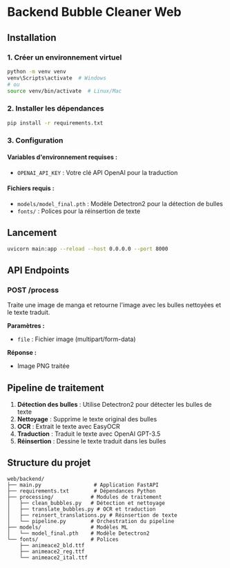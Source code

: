 # Backend Bubble Cleaner Web

## Installation

### 1. Créer un environnement virtuel
```bash
python -m venv venv
venv\Scripts\activate  # Windows
# ou
source venv/bin/activate  # Linux/Mac
```

### 2. Installer les dépendances
```bash
pip install -r requirements.txt
```

### 3. Configuration

#### Variables d'environnement requises :
- `OPENAI_API_KEY` : Votre clé API OpenAI pour la traduction

#### Fichiers requis :
- `models/model_final.pth` : Modèle Detectron2 pour la détection de bulles
- `fonts/` : Polices pour la réinsertion de texte

## Lancement

```bash
uvicorn main:app --reload --host 0.0.0.0 --port 8000
```

## API Endpoints

### POST /process
Traite une image de manga et retourne l'image avec les bulles nettoyées et le texte traduit.

**Paramètres :**
- `file` : Fichier image (multipart/form-data)

**Réponse :**
- Image PNG traitée

## Pipeline de traitement

1. **Détection des bulles** : Utilise Detectron2 pour détecter les bulles de texte
2. **Nettoyage** : Supprime le texte original des bulles
3. **OCR** : Extrait le texte avec EasyOCR
4. **Traduction** : Traduit le texte avec OpenAI GPT-3.5
5. **Réinsertion** : Dessine le texte traduit dans les bulles

## Structure du projet

```
web/backend/
├── main.py                 # Application FastAPI
├── requirements.txt        # Dépendances Python
├── processing/            # Modules de traitement
│   ├── clean_bubbles.py   # Détection et nettoyage
│   ├── translate_bubbles.py # OCR et traduction
│   ├── reinsert_translations.py # Réinsertion de texte
│   └── pipeline.py        # Orchestration du pipeline
├── models/                # Modèles ML
│   └── model_final.pth    # Modèle Detectron2
└── fonts/                 # Polices
    ├── animeace2_bld.ttf
    ├── animeace2_reg.ttf
    └── animeace2_ital.ttf
``` 